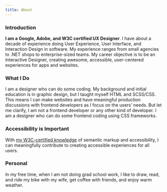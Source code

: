 ```yaml
---
title: About
---
```


### Introduction

**I am a Google, Adobe, and W3C certified UX Designer**. I have about a decade of experience doing User Experience, User Interface, and Interaction Design in software. My experience ranges from small agencies to .NET shops to enterprise-sized teams. My career objective is to be an Interactive Designer, creating awesome, accessible, user-centered experiences for apps and websites.

### What I Do

I am a designer who can do some coding. My background and initial education is in graphic design, but I taught myself HTML and SCSS/CSS. This means I can make websites and have meaningful production discussions with frontend developers as I focus on the users’ needs. But let me clarify, I am not a frontend developer or any other kind of developer. I am a designer who can do some frontend coding using CSS frameworks.

### Accessibility is Important

With <a href="https://courses.edx.org/certificates/42dc6997e0c4460f885d0763411dee0c" target="_blank">my W3C-certified knowledge</a> of semantic markup and accessibility, I can meaningfully contribute to creating accessible experiences for all users.

### Personal

In my free time, when I am not doing grad school work, I like to draw, read, and ride my bike with my wife, get coffee with friends, and enjoy warm weather.
